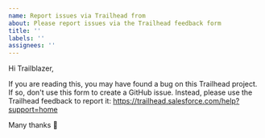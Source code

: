 ```yaml
---
name: Report issues via Trailhead from
about: Please report issues via the Trailhead feedback form
title: ''
labels: ''
assignees: ''
---
```


Hi Trailblazer,

If you are reading this, you may have found a bug on this Trailhead project.
If so, don't use this form to create a GitHub issue.
Instead, please use the Trailhead feedback to report it:
https://trailhead.salesforce.com/help?support=home

Many thanks 🐻
